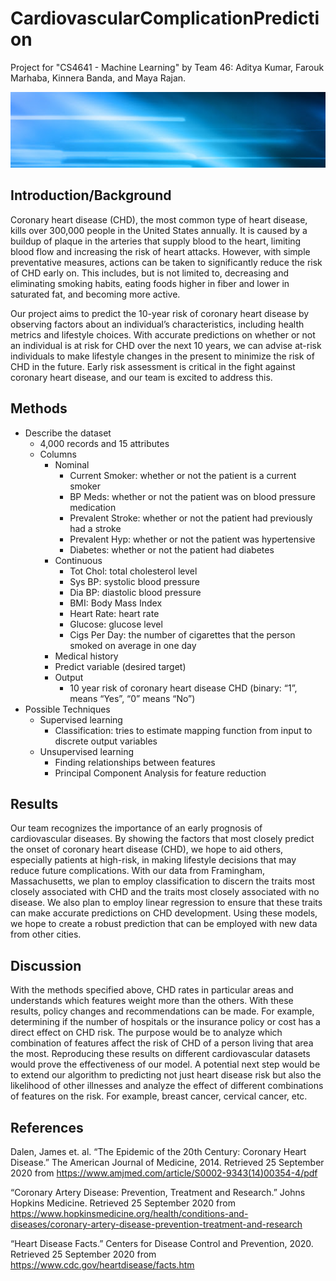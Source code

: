 # CardiovascularComplicationPrediction
Project for "CS4641 - Machine Learning" by Team 46: Aditya Kumar, Farouk Marhaba, Kinnera Banda, and Maya Rajan.

![summary figure](./images/randomBanner.jpg)

## Introduction/Background
Coronary heart disease (CHD), the most common type of heart disease, kills over 300,000 people in the United States annually. It is caused by a buildup of plaque in the arteries that supply blood to the heart, limiting blood flow and increasing the risk of heart attacks. However, with simple preventative measures, actions can be taken to significantly reduce the risk of CHD early on. This includes, but is not limited to, decreasing and eliminating smoking habits, eating foods higher in fiber and lower in saturated fat, and becoming more active. 

Our project aims to predict the 10-year risk of coronary heart disease by observing factors about an individual’s characteristics, including health metrics and lifestyle choices. With accurate predictions on whether or not an individual is at risk for CHD over the next 10 years, we can advise at-risk individuals to make lifestyle changes in the present to minimize the risk of CHD in the future. Early risk assessment is critical in the fight against coronary heart disease, and our team is excited to address this.

## Methods
* Describe the dataset
    * 4,000 records and 15 attributes
    * Columns
        * Nominal
            * Current Smoker: whether or not the patient is a current smoker 
            * BP Meds: whether or not the patient was on blood pressure medication 
            * Prevalent Stroke: whether or not the patient had previously had a stroke 
            * Prevalent Hyp: whether or not the patient was hypertensive 
            * Diabetes: whether or not the patient had diabetes 
        * Continuous
            * Tot Chol: total cholesterol level
            * Sys BP: systolic blood pressure
            * Dia BP: diastolic blood pressure 
            * BMI: Body Mass Index
            * Heart Rate: heart rate
            * Glucose: glucose level 
            * Cigs Per Day: the number of cigarettes that the person smoked on average in one day
        * Medical history
        * Predict variable (desired target)
        * Output
            * 10 year risk of coronary heart disease CHD (binary: “1”, means “Yes”, “0” means “No”)
* Possible Techniques
    * Supervised learning
        * Classification: tries to estimate mapping function from input to discrete output variables
    * Unsupervised learning
        * Finding relationships between features 
        * Principal Component Analysis for feature reduction


## Results
Our team recognizes the importance of an early prognosis of cardiovascular diseases. By showing the factors that most closely predict the onset of coronary heart disease (CHD), we hope to aid others, especially patients at high-risk, in making lifestyle decisions that may reduce future complications. With our data from Framingham, Massachusetts, we plan to employ classification to discern the traits most closely associated with CHD and the traits most closely associated with no disease. We also plan to employ linear regression to ensure that these traits can make accurate predictions on CHD development. Using these models, we hope to create a robust prediction that can be employed with new data from other cities.

## Discussion
With the methods specified above, CHD rates in particular areas and understands which features weight more than the others. With these results, policy changes and recommendations can be made. For example, determining if the number of hospitals or the insurance policy or cost has a direct effect on CHD risk. The purpose would be to analyze which combination of features affect the risk of CHD of a person living that area the most. Reproducing these results on different cardiovascular datasets would prove the effectiveness of our model. A potential next step would be to extend our algorithm to predicting not just heart disease risk but also the likelihood of other illnesses and analyze the effect of different combinations of features on the risk. For example, breast cancer, cervical cancer, etc. 

## References
Dalen, James et. al. “The Epidemic of the 20th Century: Coronary Heart Disease.” The American Journal of Medicine, 2014. Retrieved 25 September 2020 from https://www.amjmed.com/article/S0002-9343(14)00354-4/pdf

“Coronary Artery Disease: Prevention, Treatment and Research.” Johns Hopkins Medicine. Retrieved 25 September 2020 from https://www.hopkinsmedicine.org/health/conditions-and-diseases/coronary-artery-disease-prevention-treatment-and-research

“Heart Disease Facts.” Centers for Disease Control and Prevention, 2020. Retrieved 25 September 2020 from https://www.cdc.gov/heartdisease/facts.htm


